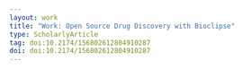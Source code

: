 ```yaml
---
layout: work
title: "Work: Open Source Drug Discovery with Bioclipse"
type: ScholarlyArticle
tag: doi:10.2174/156802612804910287
doi: doi:10.2174/156802612804910287
---
```

